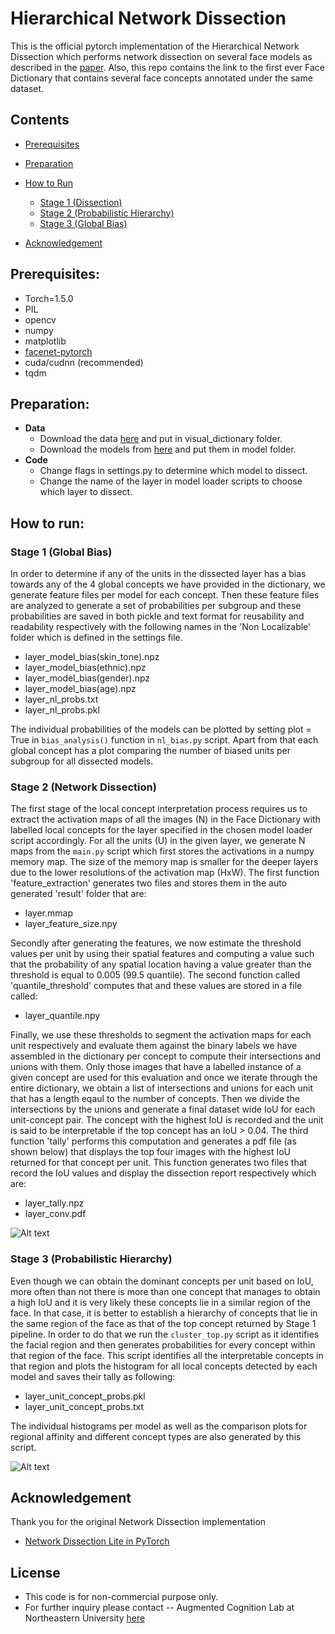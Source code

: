 # Hierarchical Network Dissection

This is the official pytorch implementation of the Hierarchical Network Dissection which performs network dissection on several face models as described in the [paper](). Also, this repo contains the link to the first ever Face Dictionary that contains several face concepts annotated under the same dataset.

## Contents

* [Prerequisites](#prerequisites)
* [Preparation](#preparation)
* [How to Run](#how-to-run)

    * [Stage 1 (Dissection)](#stage-1-(dissection))
    * [Stage 2 (Probabilistic Hierarchy)](#stage-2-(probabilistic-hierarchy))
    * [Stage 3 (Global Bias)](#stage-3-(global-bias))

* [Acknowledgement](#acknowledgement)


## Prerequisites:

- Torch=1.5.0
- PIL
- opencv
- numpy
- matplotlib
- [facenet-pytorch](https://github.com/timesler/facenet-pytorch)
- cuda/cudnn (recommended)
- tqdm

## Preparation:

- **Data**
    - Download the data [here](https://coe.northeastern.edu/Research/AClab/Face_Dictionary/) and put in visual_dictionary folder.
    - Download the models from [here](https://coe.northeastern.edu/Research/AClab/Face_Dictionary/) and put them in model folder.
- **Code**
    - Change flags in settings.py to determine which model to dissect.
    - Change the name of the layer in model loader scripts to choose which layer to dissect.


## How to run:

### Stage 1 (Global Bias)

In order to determine if any of the units in the dissected layer has a bias towards any of the 4 global concepts we have provided in the dictionary, we generate feature files per model for each concept. Then these feature files are analyzed to generate a set of probabilities per subgroup and these probabilities are saved in both pickle and text format for reusability and readability respectively with the following names in the 'Non Localizable' folder which is defined in the settings file.

- layer_model_bias(skin_tone).npz
- layer_model_bias(ethnic).npz
- layer_model_bias(gender).npz
- layer_model_bias(age).npz
- layer_nl_probs.txt
- layer_nl_probs.pkl

The individual probabilities of the models can be plotted by setting plot = True in `bias_analysis()` function in `nl_bias.py` script. Apart from that each global concept has a plot comparing the number of biased units per subgroup for all dissected models.

### Stage 2 (Network Dissection)
The first stage of the local concept interpretation process requires us to extract the activation maps of all the images (N) in the Face Dictionary with labelled local concepts for the layer specified in the chosen model loader script accordingly. For all the units (U) in the given layer, we generate N maps from the `main.py` script which first stores the activations in a numpy memory map. The size of the memory map is smaller for the deeper layers due to the lower resolutions of the activation map (HxW). The first function 'feature_extraction' generates two files and stores them in the auto generated 'result' folder that are:

- layer.mmap
- layer_feature_size.npy

Secondly after generating the features, we now estimate the threshold values per unit by using their spatial features and computing a value such that the probability of any spatial location having a value greater than the threshold is equal to 0.005 (99.5 quantile). The second function called 'quantile_threshold' computes that and these values are stored in a file called:

- layer_quantile.npy

Finally, we use these thresholds to segment the activation maps for each unit respectively and evaluate them against the binary labels we have assembled in the dictionary per concept to compute their intersections and unions with them. Only those images that have a labelled instance of a given concept are used for this evaluation and once we iterate through the entire dictionary, we obtain a list of intersections and unions for each unit that has a length eqaul to the number of concepts. Then we divide the intersections by the unions and generate a final dataset wide IoU for each unit-concept pair. The concept with the highest IoU is recorded and the unit is said to be interpretable if the top concept has an IoU > 0.04. The third function 'tally' performs this computation and generates a pdf file (as shown below) that displays the top four images with the highest IoU returned for that concept per unit. This function generates two files that record the IoU values and display the dissection report respectively which are:
- layer_tally.npz
- layer_conv.pdf

![Alt text](https://i.postimg.cc/bYVNCHn4/report-photo.png)

### Stage 3 (Probabilistic Hierarchy)

Even though we can obtain the dominant concepts per unit based on IoU, more often than not there is more than one concept that manages to obtain a high IoU and it is very likely these concepts lie in a similar region of the face. In that case, it is better to establish a hierarchy of concepts that lie in the same region of the face as that of the top concept returned by Stage 1 pipeline. In order to do that we run the `cluster_top.py` script as it identifies the facial region and then generates probabilities for every concept within that region of the face. This script identifies all the interpretable concepts in that region and plots the histogram for all local concepts detected by each model and saves their tally as following:

- layer_unit_concept_probs.pkl
- layer_unit_concept_probs.txt

The individual histograms per model as well as the comparison plots for regional affinity and different concept types are also generated by this script.

![Alt text](https://i.postimg.cc/tRcptRQj/Cluster-probs.png)

## Acknowledgement

Thank you for the original Network Dissection implementation

- [Network Dissection Lite in PyTorch](https://github.com/CSAILVision/NetDissect-Lite)

## License

- This code is for non-commercial purpose only.
- For further inquiry please contact -- Augmented Cognition Lab at Northeastern University [here](http://www.northeastern.edu/ostadabbas/)
